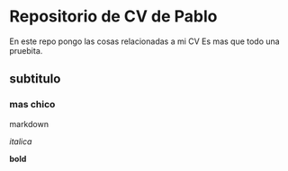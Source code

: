 # Repositorio de CV de Pablo

En este repo pongo las cosas relacionadas a mi CV
Es mas que todo una pruebita.

## subtitulo

### mas chico

markdown

_italica_

**bold**